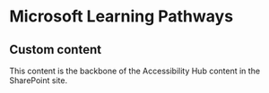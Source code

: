 # Microsoft Learning Pathways

## Custom content

This content is the backbone of the Accessibility Hub content in the SharePoint site.